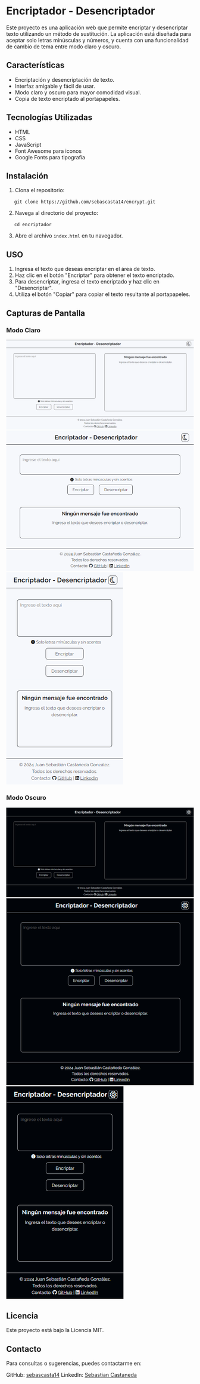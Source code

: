 # Encriptador - Desencriptador

Este proyecto es una aplicación web que permite encriptar y desencriptar texto utilizando un método de sustitución. La aplicación está diseñada para aceptar solo letras minúsculas y números, y cuenta con una funcionalidad de cambio de tema entre modo claro y oscuro.

## Características

- Encriptación y desencriptación de texto.
- Interfaz amigable y fácil de usar.
- Modo claro y oscuro para mayor comodidad visual.
- Copia de texto encriptado al portapapeles.

## Tecnologías Utilizadas

- HTML
- CSS
- JavaScript
- Font Awesome para iconos
- Google Fonts para tipografía

## Instalación

1. Clona el repositorio:

```
   git clone https://github.com/sebascasta14/encrypt.git
```

2. Navega al directorio del proyecto:

```
   cd encriptador
```

3. Abre el archivo `index.html` en tu navegador.

## USO

1. Ingresa el texto que deseas encriptar en el área de texto.
2. Haz clic en el botón "Encriptar" para obtener el texto encriptado.
3. Para desencriptar, ingresa el texto encriptado y haz clic en "Desencriptar".
4. Utiliza el botón "Copiar" para copiar el texto resultante al portapapeles.

## Capturas de Pantalla

### Modo Claro

![Modo Claro](./assets/modo_claro1.png)
![Modo Claro](./assets/modo_claro2.png)
![Modo Claro](./assets/modo_claro3.png)

### Modo Oscuro

![Modo Oscuro](./assets/modo_oscuro1.png)
![Modo Oscuro](./assets/modo_oscuro2.png)
![Modo Oscuro](./assets/modo_oscuro3.png)

## Licencia

Este proyecto está bajo la Licencia MIT.

## Contacto

Para consultas o sugerencias, puedes contactarme en:

GitHub: [sebascasta14](https://github.com/sebascasta14)
LinkedIn: [Sebastian Castaneda](https://www.linkedin.com/in/sebastian-castaneda-27564b236/)
